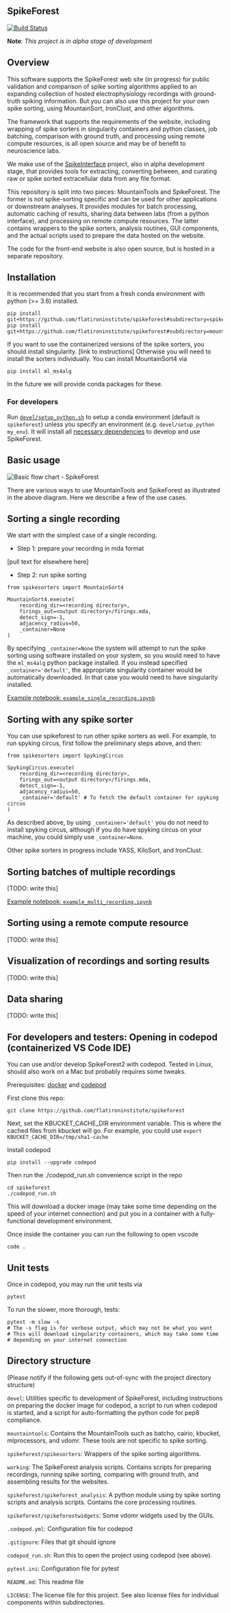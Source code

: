 ## SpikeForest
[![Build Status](https://travis-ci.org/flatironinstitute/spikeforest.svg?branch=master)](https://travis-ci.org/flatironinstitute/spikeforest)

**Note**: *This project is in alpha stage of development*

## Overview

This software supports the SpikeForest web site (in progress) for public validation and comparison of spike sorting algorithms applied to an expanding collection of hosted  electrophysiology recordings with ground-truth spiking information. But you can also use this project for your own spike sorting, using MountainSort, IronClust, and other algorithms. 

The framework that supports the requirements of the website, including wrapping of spike sorters in singularity containers and python classes, job batching, comparison with ground truth, and processing using remote compute resources, is all open source and may be of benefit to neuroscience labs.

We make use of the [SpikeInterface](https://github.com/SpikeInterface/) project, also in alpha development stage, that provides tools for extracting, converting between, and curating raw or spike sorted extracellular data from any file format.

This repository is split into two pieces: MountainTools and SpikeForest. The former is not spike-sorting specific and can be used for other applications or downstream analyses. It provides modules for batch processing, automatic caching of results, sharing data between labs (from a python interface), and processing on remote compute resources. The latter contains wrappers to the spike sorters, analysis routines, GUI components, and the actual scripts used to prepare the data hosted on the website.

The code for the front-end website is also open source, but is hosted in a separate repository.

## Installation

It is recommended that you start from a fresh conda environment with python (>= 3.6) installed.

```
pip install git+https://github.com/flatironinstitute/spikeforest#subdirectory=spikeforest
pip install git+https://github.com/flatironinstitute/spikeforest#subdirectory=mountaintools
```

If you want to use the containerized versions of the spike sorters, you should install singularity. [link to instructions] Otherwise you will need to install the sorters individually. You can install MountainSort4 via

```
pip install ml_ms4alg
```

In the future we will provide conda packages for these.

### For developers
Run [`devel/setup_python.sh`](https://github.com/flatironinstitute/spikeforest/blob/master/devel/setup_python.sh) to setup a conda environment (default is `spikeforest`) unless you specify an environment (e.g. `devel/setup_python my_env`). It will install all [necessary dependencies](https://github.com/flatironinstitute/spikeforest/blob/master/devel/requirements.txt) to develop and use SpikeForest.


## Basic usage

![Basic flow chart - SpikeForest](docs/basic_flow_chart_spikeforest.jpg?raw=true "Basic flow chart - SpikeForest")

There are various ways to use MountainTools and SpikeForest as illustrated in the above diagram. Here we describe a few of the use cases.

## Sorting a single recording

We start with the simplest case of a single recording.

* Step 1: prepare your recording in mda format

[pull text for elsewhere here]

* Step 2: run spike sorting

```
from spikesorters import MountainSort4

MountainSort4.execute(
    recording_dir=<recording directory>,
    firings_out=<output directory>/firings.mda,
    detect_sign=-1,
    adjacency_radius=50,
    _container=None
)
```

By specifying `_container=None` the system will attempt to run the spike sorting using software installed on your system, so you would need to have the `ml_ms4alg` python package installed. If you instead specified `_container='default'`, the appropriate singularity container would be automatically downloaded. In that case you would need to have singularity installed.

[Example notebook: `example_single_recording.ipynb`](https://github.com/flatironinstitute/spikeforest/blob/master/docs/example_notebooks/example_single_recording.ipynb)

## Sorting with any spike sorter

You can use spikeforest to run other spike sorters as well. For example, to run spyking circus, first follow the preliminary steps above, and then:

```
from spikesorters import SpykingCircus

SpykingCircus.execute(
    recording_dir=<recording directory>,
    firings_out=<output directory>/firings.mda,
    detect_sign=-1,
    adjacency_radius=50,
    _container='default' # To fetch the default container for spyking circus
)
```

As described above, by using `_container='default'` you do not need to install spyking circus, although if you do have spyking circus on your machine, you could simply use `_container=None`.

Other spike sorters in progress include YASS, KiloSort, and IronClust.

## Sorting batches of multiple recordings

[TODO: write this]

[Example notebook: `example_multi_recording.ipynb`](https://github.com/flatironinstitute/spikeforest/blob/master/docs/example_notebooks/example_multi_recording.ipynb)

## Sorting using a remote compute resource

[TODO: write this]

## Visualization of recordings and sorting results

[TODO: write this]

## Data sharing

[TODO: write this]

## For developers and testers: Opening in codepod (containerized VS Code IDE)

You can use and/or develop SpikeForest2 with codepod. Tested in Linux, should also work on a Mac but probably requires some tweaks.

Prerequisites: [docker](https://docs.docker.com/) and [codepod](https://github.com/magland/codepod)

First clone this repo:

```
git clone https://github.com/flatironinstitute/spikeforest
```

Next, set the KBUCKET_CACHE_DIR environment variable. This is where the cached files from kbucket will go. For example, you could use `export KBUCKET_CACHE_DIR=/tmp/sha1-cache`

Install codepod
```
pip install --upgrade codepod
```

Then run the ./codepod_run.sh convenience script in the repo

```
cd spikeforest
./codepod_run.sh
```

This will download a docker image (may take some time depending on the speed of your internet connection) and put you in a container with a fully-functional development environment.

Once inside the container you can run the following to open vscode
```
code .
```

## Unit tests

Once in codepod, you may run the unit tests via

```
pytest
```

To run the slower, more thorough, tests:
```
pytest -m slow -s
# The -s flag is for verbose output, which may not be what you want
# This will download singularity containers, which may take some time
# depending on your internet connection
```

## Directory structure

(Please notify if the following gets out-of-sync with the project directory structure)

`devel`: Utilities specific to development of SpikeForest, including instructions on preparing the docker image for codepod, a script to run when codepod is started, and a script for auto-formatting the python code for pep8 compliance.

`mountaintools`: Contains the MountainTools such as batcho, cairio, kbucket, mlprocessors, and vdomr. These tools are not specific to spike sorting.

`spikeforest/spikesorters`: Wrappers of the spike sorting algorithms.

`working`: The SpikeForest analysis scripts. Contains scripts for preparing recordings, running spike sorting, comparing with ground truth, and assembling results for the websites.

`spikeforest/spikeforest_analysis`: A python module using by spike sorting scripts and analysis scripts. Contains the core processing routines.

`spikeforest/spikeforestwidgets`: Some vdomr widgets used by the GUIs.

`.codepod.yml`: Configuration file for codepod

`.gitignore`: Files that git should ignore

`codepod_run.sh`: Run this to open the project using codepod (see above).

`pytest.ini`: Configuration file for pytest

`README.md`: This readme file

`LICENSE`: The license file for this project. See also license files for individual components within subdirectories.



